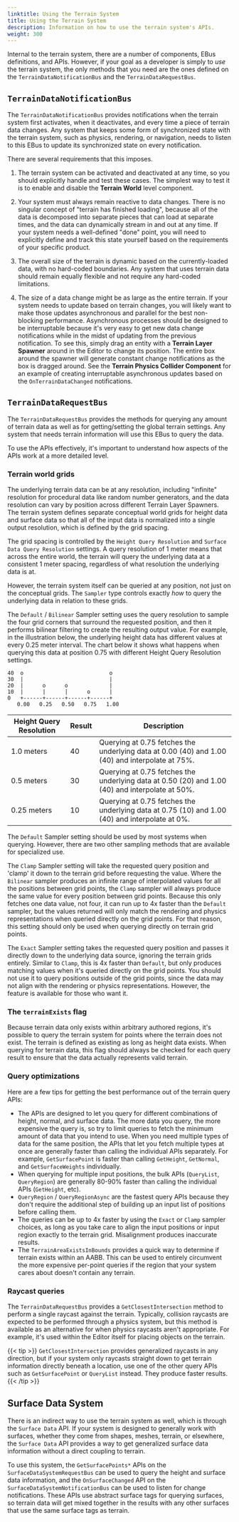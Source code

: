 ```yaml
---
linktitle: Using the Terrain System
title: Using the Terrain System
description: Information on how to use the terrain system's APIs.
weight: 300
---
```


Internal to the terrain system, there are a number of components, EBus definitions, and APIs. However, if your goal as a developer is simply to _use_ the terrain system, the only methods that you need are the ones defined on the `TerrainDataNotificationBus` and the `TerrainDataRequestBus`.

## `TerrainDataNotificationBus`

The `TerrainDataNotificationBus` provides notifications when the terrain system first activates, when it deactivates, and every time a piece of terrain data changes. Any system that keeps some form of synchronized state with the terrain system, such as physics, rendering, or navigation, needs to listen to this EBus to update its synchronized state on every notification.

There are several requirements that this imposes.

1. The terrain system can be activated and deactivated at any time, so you should explicitly handle and test these cases. The simplest way to test it is to enable and disable the **Terrain World** level component.

2. Your system must always remain reactive to data changes. There is no singular concept of "terrain has finished loading", because all of the data is decomposed into separate pieces that can load at separate times, and the data can dynamically stream in and out at any time. If your system needs a well-defined "done" point, you will need to explicitly define and track this state yourself based on the requirements of your specific product.

3. The overall size of the terrain is dynamic based on the currently-loaded data, with no hard-coded boundaries. Any system that uses terrain data should remain equally flexible and not require any hard-coded limitations.

4. The size of a data change might be as large as the entire terrain. If your system needs to update based on terrain changes, you will likely want to make those updates asynchronous and parallel for the best non-blocking performance. Asynchronous processes should be designed to be interruptable because it's very easy to get new data change notifications while in the midst of updating from the previous notification. To see this, simply drag an entity with a **Terrain Layer Spawner** around in the Editor to change its position. The entire box around the spawner will generate constant change notifications as the box is dragged around. See the **Terrain Physics Collider Component** for an example of creating interruptable asynchronous updates based on the `OnTerrainDataChanged` notifications.

## `TerrainDataRequestBus`

The `TerrainDataRequestBus` provides the methods for querying any amount of terrain data as well as for getting/setting the global terrain settings. Any system that needs terrain information will use this EBus to query the data.

To use the APIs effectively, it's important to understand how aspects of the APIs work at a more detailed level.

### Terrain world grids

The underlying terrain data can be at any resolution, including "infinite" resolution for procedural data like random number generators, and the data resolution can vary by position across different Terrain Layer Spawners. The terrain system defines separate conceptual world grids for height data and surface data so that all of the input data is normalized into a single output resolution, which is defined by the grid spacing.

The grid spacing is controlled by the `Height Query Resolution` and `Surface Data Query Resolution` settings. A query resolution of 1 meter means that across the entire world, the terrain will query the underlying data at a consistent 1 meter spacing, regardless of what resolution the underlying data is at.

However, the terrain system itself can be queried at any position, not just on the conceptual grids. The `Sampler` type controls exactly _how_ to query the underlying data in relation to these grids.

The `Default` / `Bilinear` Sampler setting uses the query resolution to sample the four grid corners that surround the requested position, and then it performs bilinear filtering to create the resulting output value. For example, in the illustration below, the underlying height data has different values at every 0.25 meter interval. The chart below it shows what happens when querying this data at position 0.75 with different Height Query Resolution settings.

```goat
40  o                           o
30  |                           |
20  |      o      o             |
10  |      |      |      o      |
0   +------+------+------+------+
   0.00   0.25   0.50   0.75   1.00
```

| Height Query Resolution | Result | Description |
| - | - | - |
| 1.0 meters | 40 | Querying at 0.75 fetches the underlying data at 0.00 (40) and 1.00 (40) and interpolate at 75%. |
| 0.5 meters | 30 | Querying at 0.75 fetches the underlying data at 0.50 (20) and 1.00 (40) and interpolate at 50%. |
| 0.25 meters | 10 | Querying at 0.75 fetches the underlying data at 0.75 (10) and 1.00 (40) and interpolate at 0%. |

The `Default` Sampler setting should be used by most systems when querying. However, there are two other sampling methods that are available for specialized use.

The `Clamp` Sampler setting will take the requested query position and 'clamp' it down to the terrain grid before requesting the value. Where the `Bilinear` sampler produces an infinite range of interpolated values for all the positions between grid points, the `Clamp` sampler will always produce the same value for every position between grid points. Because this only fetches one data value, not four, it can run up to 4x faster than the `Default` sampler, but the values returned will only match the rendering and physics representations when queried directly on the grid points. For that reason, this setting should only be used when querying directly on terrain grid points.

The `Exact` Sampler setting takes the requested query position and passes it directly down to the underlying data source, ignoring the terrain grids entirely. Similar to `Clamp`, this is 4x faster than `Default`, but only produces matching values when it's queried directly on the grid points. You should not use it to query positions outside of the grid points, since the data may not align with the rendering or physics representations. However, the feature is available for those who want it.

### The `terrainExists` flag

Because terrain data only exists within arbitrary authored regions, it's possible to query the terrain system for points where the terrain does not exist. The terrain is defined as existing as long as height data exists. When querying for terrain data, this flag should always be checked for each query result to ensure that the data actually represents valid terrain.

### Query optimizations

Here are a few tips for getting the best performance out of the terrain query APIs:

* The APIs are designed to let you query for different combinations of height, normal, and surface data. The more data you query, the more expensive the query is, so try to limit queries to fetch the minimum amount of data that you intend to use. When you need multiple types of data for the same position, the APIs that let you fetch multiple types at once are generally faster than calling the individual APIs separately. For example, `GetSurfacePoint` is faster than calling `GetHeight`, `GetNormal`, and `GetSurfaceWeights` individually.
* When querying for multiple input positions, the bulk APIs (`QueryList`, `QueryRegion`) are generally 80-90% faster than calling the individual APIs (`GetHeight`, etc).
* `QueryRegion` / `QueryRegionAsync` are the fastest query APIs because they don't require the additional step of building up an input list of positions before calling them.
* The queries can be up to 4x faster by using the `Exact` or `Clamp` sampler choices, as long as you take care to align the input positions or input region exactly to the terrain grid. Misalignment produces inaccurate results.
* The `TerrainAreaExistsInBounds` provides a quick way to determine if terrain exists within an AABB. This can be used to entirely circumvent the more expensive per-point queries if the region that your system cares about doesn't contain any terrain.

### Raycast queries

The `TerrainDataRequestBus` provides a `GetClosestIntersection` method to perform a single raycast against the terrain. Typically, collision raycasts are expected to be performed through a physics system, but this method is available as an alternative for when physics raycasts aren't appropriate. For example, it's used within the Editor itself for placing objects on the terrain.

{{< tip >}}
`GetClosestIntersection` provides generalized raycasts in any direction, but if your system only raycasts straight down to get terrain information directly beneath a location, use one of the other query APIs such as `GetSurfacePoint` or `QueryList` instead. They produce faster results.
{{< /tip >}}

## Surface Data System

There is an indirect way to use the terrain system as well, which is through the `Surface Data` API. If your system is designed to generally work with surfaces, whether they come from shapes, meshes, terrain, or elsewhere, the `Surface Data` API provides a way to get generalized surface data information without a direct coupling to terrain.

To use this system, the `GetSurfacePoints*` APIs on the `SurfaceDataSystemRequestBus` can be used to query the height and surface data information, and the `OnSurfaceChanged` API on the `SurfaceDataSystemNotificationBus` can be used to listen for change notifications. These APIs use abstract surface tags for querying surfaces, so terrain data will get mixed together in the results with any other surfaces that use the same surface tags as terrain.
